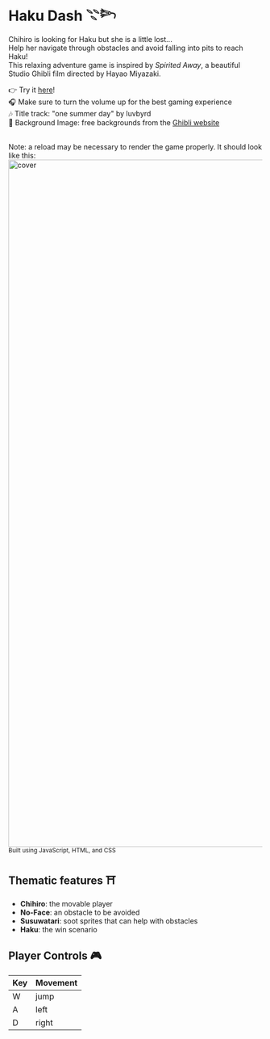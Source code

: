 # Haku Dash 𓇢𓆸
Chihiro is looking for Haku but she is a little lost... <br>
Help her navigate through obstacles and avoid falling into pits to reach Haku! <br>
This relaxing adventure game is inspired by *Spirited Away*, a beautiful Studio Ghibli film directed by Hayao Miyazaki. <br>

👉 Try it [here](https://haku-dash.vercel.app)!<br>
🎧 Make sure to turn the volume up for the best gaming experience <br>
🎶 Title track: "one summer day" by luvbyrd <br>
📸 Background Image: free backgrounds from the [Ghibli website](https://www.ghibli.jp/info/013251/) <br><br>

Note: a reload may be necessary to render the game properly. It should look like this: 
<img width="1361" alt="cover" src="https://github.com/ashwu11/haku-dash/assets/134242218/b3603980-9835-42ff-a946-c46780475759">
<sup> Built using JavaScript, HTML, and CSS <sup>

## Thematic features ⛩️
- **Chihiro**: the movable player
- **No-Face**: an obstacle to be avoided
- **Susuwatari**: soot sprites that can help with obstacles <br>
- **Haku**: the win scenario

## Player Controls 🎮
| Key | Movement |
| --- | -------- |
|  W  |   jump   |
|  A  |   left   |
|  D  |   right  |
